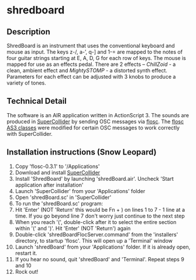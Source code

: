 # shredboard

## Description
ShredBoard is an instrument that uses the conventional keyboard and mouse as input. The keys z-/, a-’, q-] and 1-= are mapped to the notes of four guitar strings starting at E, A, D, G for each row of keys. The mouse is mapped for use as an effects pedal. There are 2 effects – <em>ChillZoid</em> - a clean, ambient effect and <em>MightySTOMP</em> - a distorted synth effect. Parameters for each effect can be adjusted with 3 knobs to produce a variety of tones.

## Technical Detail
The software is an AIR application written in ActionScript 3. The sounds are produced in [SuperCollider](http://supercollider.sourceforge.net/) by sending OSC messages via [flosc](http://www.benchun.net/flosc/). The [flosc AS3 classes](http://www.dustypixels.com/blog/2007/03/02/flosc-as3-classes/) were modified for certain OSC messages to work correctly with SuperCollider.

## Installation instructions (Snow Leopard)

1. Copy 'flosc-0.3.1' to '/Applications'
2. Download and install [SuperCollider](http://supercollider.sourceforge.net/)
3. Install 'ShredBoard' by launching 'shredBoard.air'. Uncheck 'Start application after installation'
4. Launch 'SuperCollider' from your 'Applications' folder
5. Open 'shredBoard.sc' in 'SuperCollider'
6. To run the 'shredBoard.sc' program:
7. Hit 'Enter' (NOT 'Return' this would be Fn + ) on lines 1 to 7 - 1 line at a time. If you go beyond line 7 don't worry just continue to the next step
8. When you reach '(', double-click after it to select the entire section within '(' and ')'. Hit 'Enter' (NOT 'Return') again
9. Double-click 'shredBoardFlocServer.command' from the 'installers' directory, to startup 'flosc'. This will open up a 'Terminal' window
10. Launch 'shredBoard' from your 'Applications' folder. If it is already open, restart it.
11. If you hear no sound, quit 'shredBoard' and 'Terminal'. Repeat steps 9 and 10
12. Rock out!

